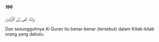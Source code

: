 ##### 196

<span class="ayah">وَإِنَّهُۥ لَفِى زُبُرِ ٱلْأَوَّلِينَ</span>

<span class="ayah_translation">Dan sesungguhnya Al Quran itu benar-benar (tersebut) dalam Kitab-kitab orang yang dahulu.</span>
